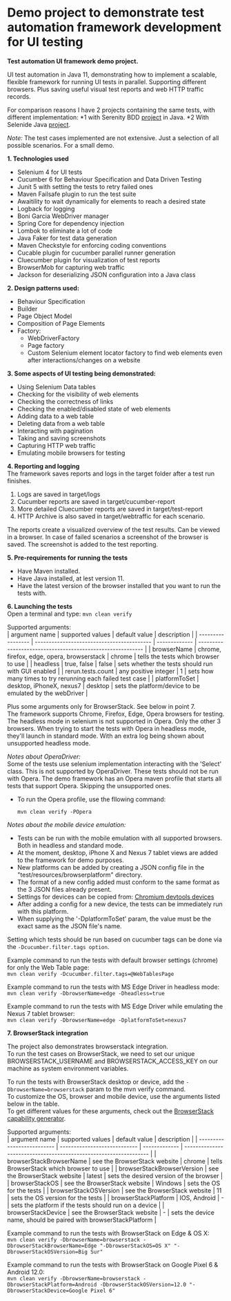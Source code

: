 # Demo project to demonstrate test automation framework development for UI testing

**Test automation UI framework demo project.**

UI test automation in Java 11, demonstrating how to implement a scalable, flexible framework for running UI tests in parallel.
Supporting different browsers.
Plus saving useful visual test reports and web HTTP traffic records.  

For comparison reasons I have 2 projects containing the same tests, with different implementation:
*1 with Serenity BDD [project](https://github.com/PietroSassone/selenium-serenity-demo) in Java. 
*2 With Selenide Java [project](https://github.com/PietroSassone/java-selenide-demo). 

*Note:* The test cases implemented are not extensive. Just a selection of all possible scenarios.
For a small demo.

**1. Technologies used**
- Selenium 4 for UI tests
- Cucumber 6 for Behaviour Specification and Data Driven Testing
- Junit 5 with setting the tests to retry failed ones
- Maven Failsafe plugin to run the test suite
- Awaitility to wait dynamically for elements to reach a desired state
- Logback for logging
- Boni Garcia WebDriver manager
- Spring Core for dependency injection
- Lombok to eliminate a lot of code
- Java Faker for test data generation
- Maven Checkstyle for enforcing coding conventions
- Cucable plugin for cucumber parallel runner generation
- Cluecumber plugin for visualization of test reports
- BrowserMob for capturing web traffic
- Jackson for deserializing JSON configuration into a Java class

**2. Design patterns used:**
- Behaviour Specification
- Builder
- Page Object Model
- Composition of Page Elements
- Factory:
    * WebDriverFactory
    * Page factory
    * Custom Selenium element locator factory to find web elements even after interactions/changes on a website

**3. Some aspects of UI testing being demonstrated:**
- Using Selenium Data tables
- Checking for the visibility of web elements
- Checking the correctness of links
- Checking the enabled/disabled state of web elements
- Adding data to a web table
- Deleting data from a web table
- Interacting with pagination
- Taking and saving screenshots
- Capturing HTTP web traffic
- Emulating mobile browsers for testing

**4. Reporting and logging**  
The framework saves reports and logs in the target folder after a test run finishes.
1. Logs are saved in target/logs
1. Cucumber reports are saved in target/cucumber-report
1. More detailed Cluecumber reports are saved in target/test-report
1. HTTP Archive is also saved in target/webtraffic for each scenario.
   
The reports create a visualized overview of the test results. Can be viewed in a browser.
In case of failed scenarios a screenshot of the browser is saved.
The screenshot is added to the test reporting.

**5. Pre-requirements for running the tests**
- Have Maven installed.
- Have Java installed, at lest version 11.
- Have the latest version of the browser installed that you want to run the tests with.

**6. Launching the tests**  
Open a terminal and type:
    ```
    mvn clean verify
    ```
    
Supported arguments:  
| argument name     | supported values                           | default value | description                                                |
| ----------------- | ------------------------------------------ | ------------- | ---------------------------------------------------------- |
| browserName       | chrome, firefox, edge, opera, browserstack | chrome        | tells the tests which browser to use                       |
| headless          | true, false                                | false         | sets whether the tests should run with GUI enabled         |
| rerun.tests.count | any positive integer                       | 1             | sets how many times to try rerunning each failed test case |
| platformToSet     | desktop, iPhoneX, nexus7                   | desktop       | sets the platform/device to be emulated by the webDriver   |

Plus some arguments only for BrowserStack. See below in point 7.  
The framework supports Chrome, Firefox, Edge, Opera browsers for testing.
The headless mode in selenium is not supported in Opera. Only the other 3 browsers.
When trying to start the tests with Opera in headless mode, they'll launch in standard mode.
With an extra log being shown about unsupported headless mode.

*Notes about OperaDriver:*  
    Some of the tests use selenium implementation interacting with the 'Select' class.
    This is not supported by OperaDriver.
    These tests should not be run with Opera.
    The demo framework has an Opera maven profile that starts all tests that support Opera.
    Skipping the unsupported ones.

   - To run the Opera profile, use the fllowing command:
        ```
        mvn clean verify -POpera
        ```

*Notes about the mobile device emulation:* 
- Tests can be run with the mobile emulation with all supported browsers.
Both in headless and standard mode.
- At the moment, desktop, iPhone X and Nexus 7 tablet views are added to the framework for demo purposes.
- New platforms can be added by creating a JSON config file in the "test/resources/browserplatform" directory.
- The format of a new config added must conform to the same format as the 3 JSON files already present.
- Settings for devices can be copied from: [Chromium devtools devices](https://chromium.googlesource.com/chromium/src/+/167a7f5e03f8b9bd297d2663ec35affa0edd5076/third_party/WebKit/Source/devtools/front_end/emulated_devices/module.json)
- After adding a config for a new device, the tests can be immediately run with this platform.
- When supplying the '-DplatformToSet' param, the value must be the exact same as the JSON file's name.

Setting which tests should be run based on cucumber tags can be done via the ```-Dcucumber.filter.tags option```.

Example command to run the tests with default browser settings (chrome) for only the Web Table page:  
    ```
    mvn clean verify -Dcucumber.filter.tags=@WebTablesPage
    ```

Example command to run the tests with MS Edge Driver in headless mode:  
    ```
    mvn clean verify -DbrowserName=edge -Dheadless=true
    ```

Example command to run the tests with MS Edge Driver while emulating the Nexus 7 tablet browser:  
    ```
    mvn clean verify -DbrowserName=edge -DplatformToSet=nexus7
    ```
    
**7. BrowserStack integration**  

The project also demonstrates browserstack integration.  
To run the test cases on BrowserStack, we need to set our unique BROWSERSTACK_USERNAME and BROWSERSTACK_ACCESS_KEY on our machine as system environment variables.  

To run the tests with BrowserStack desktop or device, add the ```-DbrowserName=browserstack``` param to the mvn verify command.  
To customize the OS, browser and mobile device, use the arguments listed below in the table.  
To get different values for these arguments, check out the [BrowserStack capability generator](https://www.browserstack.com/docs/onboarding/java/getting-started#run-sample-build).

Supported arguments:  
| argument name              | supported values             | default value | description                                                       |
| -------------------------- | ---------------------------- | ------------- | ----------------------------------------------------------------- |
| browserStackBrowserName    | see the BrowserStack website | chrome        | tells BrowserStack which browser to use                           |
| browserStackBrowserVersion | see the BrowserStack website | latest        | sets the desired version of the browser                           |
| browserStackOS             | see the BrowserStack website | Windows       | sets the OS for the tests                                         |
| browserStackOSVersion      | see the BrowserStack website | 11            | sets the OS version for the tests                                 |
| browserStackPlatform       | IOS, Android                 | -             | sets the platform if the tests should run on a device             |
| browserStackDevice         | see the BrowserStack website | -             | sets the device name, should be paired with browserStackPlatform  |

Example command to run the tests with BrowserStack on Edge & OS X:  
    ```
    mvn clean verify -DbrowserName=browserstack -DbrowserStackBrowserName=Edge "-DbrowserStackOS=OS X" "-DbrowserStackOSVersion=Big Sur"
    ```
    
Example command to run the tests with BrowserStack on Google Pixel 6 & Android 12.0:  
    ```
    mvn clean verify -DbrowserName=browserstack -DbrowserStackPlatform=Android -DbrowserStackOSVersion=12.0 "-DbrowserStackDevice=Google Pixel 6"
    ```
 